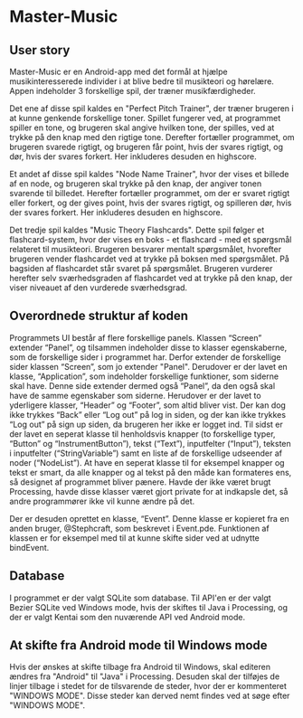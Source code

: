 # Master-Music
## User story
Master-Music er en Android-app med det formål at hjælpe musikinteresserede individer i at blive bedre til musikteori og hørelære. 
Appen indeholder 3 forskellige spil, der træner musikfærdigheder. 

Det ene af disse spil kaldes en "Perfect Pitch Trainer", der træner brugeren i at kunne genkende forskellige toner. Spillet fungerer ved, at programmet spiller en tone, og brugeren skal angive hvilken tone, der spilles, ved at trykke på den knap med den rigtige tone. Derefter fortæller programmet, om brugeren svarede rigtigt, og brugeren får point, hvis der svares rigtigt, og dør, hvis der svares forkert. Her inkluderes desuden en highscore.

Et andet af disse spil kaldes "Node Name Trainer", hvor der vises et billede af en node, og brugeren skal trykke på den knap, der angiver tonen svarende til billedet. Herefter fortæller programmet, om der er svaret rigtigt eller forkert, og der gives point, hvis der svares rigtigt, og spilleren dør, hvis der svares forkert. Her inkluderes desuden en highscore.

Det tredje spil kaldes "Music Theory Flashcards". Dette spil følger et flashcard-system, hvor der vises en boks - et flashcard - med et spørgsmål relateret til musikteori. Brugeren besvarer mentalt spørgsmålet, hvorefter brugeren vender flashcardet ved at trykke på boksen med spørgsmålet. På bagsiden af flashcardet står svaret på spørgsmålet. Brugeren vurderer herefter selv sværhedsgraden af flashcardet ved at trykke på den knap, der viser niveauet af den vurderede sværhedsgrad.


## Overordnede struktur af koden
Programmets UI består af flere forskellige panels. Klassen “Screen” extender “Panel”, og tilsammen indeholder disse to klasser egenskaberne, som de forskellige sider i programmet har. Derfor extender de forskellige sider klassen “Screen”, som jo extender "Panel". Derudover er der lavet en klasse, “Application”, som indeholder forskellige funktioner, som siderne skal have. Denne side extender dermed også “Panel”, da den også skal have de samme egenskaber som siderne. Herudover er der lavet to yderligere klasser, “Header” og “Footer”, som altid bliver vist. Der kan dog ikke trykkes “Back” eller “Log out” på log in siden, og der kan ikke trykkes “Log out” på sign up siden, da brugeren her ikke er logget ind. Til sidst er der lavet en seperat klasse til henholdsvis knapper (to forskellige typer, “Button” og “InstrumentButton”), tekst (“Text”), inputfelter (“Input”), teksten i inputfelter (“StringVariable”) samt en liste af de forskellige udseender af noder (“NodeList”). At have en seperat klasse til for eksempel knapper og tekst er smart, da alle knapper og al tekst på den måde kan formateres ens, så designet af programmet bliver pænere. Havde der ikke været brugt Processing, havde disse klasser været gjort private for at indkapsle det, så andre programmører ikke vil kunne ændre på det.

Der er desuden oprettet en klasse, “Event”. Denne klasse er kopieret fra en anden bruger, @Stephcraft, som beskrevet i Event.pde. Funktionen af klassen er for eksempel med til at kunne skifte sider ved at udnytte bindEvent.


## Database
I programmet er der valgt SQLite som database. Til API'en er der valgt Bezier SQLite ved Windows mode, hvis der skiftes til Java i Processing, og der er valgt Kentai som den nuværende API ved Android mode.

## At skifte fra Android mode til Windows mode
Hvis der ønskes at skifte tilbage fra Android til Windows, skal editeren ændres fra "Android" til "Java" i Processing. Desuden skal der tilføjes de linjer tilbage i stedet for de tilsvarende de steder, hvor der er kommenteret "WINDOWS MODE". Disse steder kan derved nemt findes ved at søge efter "WINDOWS MODE". 
